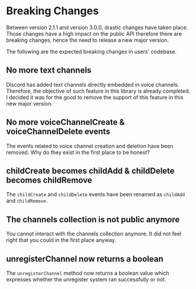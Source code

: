# Breaking Changes

Between version 2.1.1 and version 3.0.0, drastic changes have taken place.
Those changes have a high impact on the public API therefore there are breaking changes, hence
the need to release a new major version.

The following are the expected breaking changes in users' codebase.

## No more text channels
Discord has added text channels directly embedded in voice channels. Therefore, the objective
of such feature in this library is already completed. I decided it was for the good to remove
the support of this feature in this new major version.

## No more voiceChannelCreate & voiceChannelDelete events
The events related to voice channel creation and deletion have been removed. Why do they exist
in the first place to be honest?

## childCreate becomes childAdd & childDelete becomes childRemove
The `childCreate` and `childDelete` events have been renamed as `childAdd` and `childRemove`.

## The channels collection is not public anymore
You cannot interact with the channels collection anymore. It did not feel right that you could
in the first place anyway.

## unregisterChannel now returns a boolean
The `unregisterChannel` method now returns a boolean value which expresses whether the unregister
system ran successfully or not.